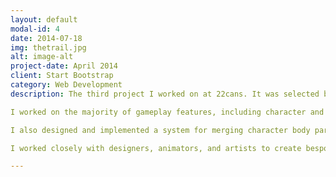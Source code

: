```yaml
---
layout: default
modal-id: 4
date: 2014-07-18
img: thetrail.jpg
alt: image-alt
project-date: April 2014
client: Start Bootstrap
category: Web Development
description: The third project I worked on at 22cans. It was selected by Apple as one of the 'top 10 games of 2016', receiving over 20 millions downloads, and overwhelmingly positive reviews.

I worked on the majority of gameplay features, including character and camera controls, 'trail item' interaction, remote terrain streaming, mini-games, and networked multiplayer towns. 

I also designed and implemented a system for merging character body part meshes and textures, successfully reducing memory load and GPU drawcalls. This allowed limitless character clothing variations, while maintaining performance when rendering multiple characters on mobile devices.

I worked closely with designers, animators, and artists to create bespoke Unity Editor tools and asset pipelines, and mentored team members on Unity features and software development principles.

---
```

